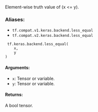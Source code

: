 
Element-wise truth value of (x <= y).
### Aliases:
- `tf.compat.v1.keras.backend.less_equal`
- `tf.compat.v2.keras.backend.less_equal`

```
 tf.keras.backend.less_equal(
    x,
    y
)
```
#### Arguments:
- `x`: Tensor or variable.
- `y`: Tensor or variable.
#### Returns:

A bool tensor.
